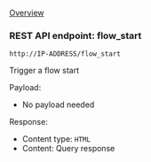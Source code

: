 [Overview](_OVERVIEW.md) 

### REST API endpoint: flow_start

`http://IP-ADDRESS/flow_start`


Trigger a flow start

Payload:
- No payload needed

Response:
- Content type: `HTML`
- Content: Query response